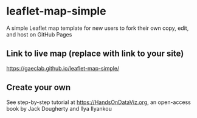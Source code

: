 # leaflet-map-simple
A simple Leaflet map template for new users to fork their own copy, edit, and host on GitHub Pages

## Link to live map (replace with link to your site)
https://gaeclab.github.io/leaflet-map-simple/

## Create your own
See step-by-step tutorial at https://HandsOnDataViz.org, an open-access book by Jack Dougherty and Ilya Ilyankou
